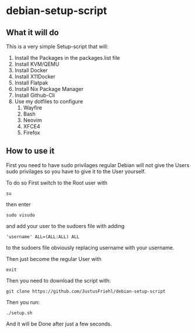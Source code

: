 # debian-setup-script
## What it will do
This is a very simple Setup-script that will:  
1. Install the Packages in the packages.list file  
2. Install KVM/QEMU  
3. Install Docker  
4. Install X11Docker  
5. Install Flatpak  
6. Install Nix Package Manager  
7. Install Github-Cli  
8. Use my dotfiles to configure
    1. Wayfire
    2. Bash
    3. Neovim
    4. XFCE4
    5. Firefox
## How to use it
First you need to have sudo privilages regular Debian will not give the Users sudo privilages so you have to give it to the User yourself.  

To do so First switch to the Root user with   

```
su
```

then enter  

```
sudo visudo
``` 

and add your user to the sudoers file with adding  

```
'username' ALL=(ALL:ALL) ALL
``` 

to the sudoers file obviously replacing username with your username.  

Then just become the regular User with  

```
exit
```  

Then you need to download the script with:  

```
git clone https://github.com/JustusFriehl/debian-setup-script
```

Then you run:  

```
./setup.sh
```  

And it will be Done after just a few seconds.  
